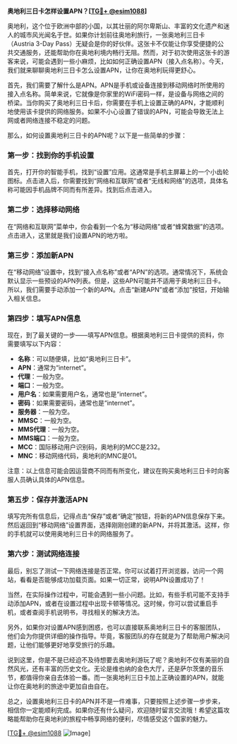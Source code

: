 **奥地利三日卡怎样设置APN？[[TG💪+ @esim1088](https://t.me/s/esim1088)]**

奥地利，这个位于欧洲中部的小国，以其壮丽的阿尔卑斯山、丰富的文化遗产和迷人的城市风光闻名于世。如果你计划前往奥地利旅行，一张奥地利三日卡（Austria 3-Day Pass）无疑会是你的好伙伴。这张卡不仅能让你享受便捷的公共交通服务，还能帮助你在奥地利境内畅行无阻。然而，对于初次使用这张卡的游客来说，可能会遇到一些小麻烦，比如如何正确设置APN（接入点名称）。今天，我们就来聊聊奥地利三日卡怎么设置APN，让你在奥地利玩得更舒心。

首先，我们需要了解什么是APN。APN是手机或设备连接到移动网络时所使用的接入点名称。简单来说，它就像是你家里的WiFi密码一样，是设备与网络之间的桥梁。当你购买了奥地利三日卡后，你需要在手机上设置正确的APN，才能顺利地使用该卡提供的网络服务。如果不小心设置了错误的APN，可能会导致无法上网或者网络连接不稳定的问题。

那么，如何设置奥地利三日卡的APN呢？以下是一些简单的步骤：

### **第一步：找到你的手机设置**
首先，打开你的智能手机，找到“设置”应用。这通常是手机主屏幕上的一个小齿轮图标。点击进入后，你需要找到“网络和互联网”或者“无线和网络”的选项，具体名称可能因手机品牌不同而有所差异。找到后点击进入。

### **第二步：选择移动网络**
在“网络和互联网”菜单中，你会看到一个名为“移动网络”或者“蜂窝数据”的选项。点击进入，这里就是我们设置APN的地方啦。

### **第三步：添加新APN**
在“移动网络”设置中，找到“接入点名称”或者“APN”的选项。通常情况下，系统会默认显示一些预设的APN列表。但是，这些APN可能并不适用于奥地利三日卡。所以，我们需要手动添加一个新的APN。点击“新建APN”或者“添加”按钮，开始输入相关信息。

### **第四步：填写APN信息**
现在，到了最关键的一步——填写APN信息。根据奥地利三日卡提供的资料，你需要填写以下内容：

- **名称**：可以随便填，比如“奥地利三日卡”。
- **APN**：通常为“internet”。
- **代理**：一般为空。
- **端口**：一般为空。
- **用户名**：如果需要用户名，通常也是“internet”。
- **密码**：如果需要密码，通常也是“internet”。
- **服务器**：一般为空。
- **MMSC**：一般为空。
- **MMS代理**：一般为空。
- **MMS端口**：一般为空。
- **MCC**：国际移动用户识别码，奥地利的MCC是232。
- **MNC**：移动网络代码，奥地利的MNC是01。

注意：以上信息可能会因运营商不同而有所变化，建议在购买奥地利三日卡时向客服人员确认具体的APN信息。

### **第五步：保存并激活APN**
填写完所有信息后，记得点击“保存”或者“确定”按钮，将新的APN信息保存下来。然后返回到“移动网络”设置界面，选择刚刚创建的新APN，并将其激活。这样，你的手机就可以使用奥地利三日卡的网络服务了。

### **第六步：测试网络连接**
最后，别忘了测试一下网络连接是否正常。你可以试着打开浏览器，访问一个网站，看看是否能够成功加载页面。如果一切正常，说明APN设置成功了！

当然，在实际操作过程中，可能会遇到一些小问题。比如，有些手机可能不支持手动添加APN，或者在设置过程中出现卡顿等情况。这时候，你可以尝试重启手机，或者查阅手机说明书，寻找相关的解决方法。

另外，如果你对设置APN感到困惑，也可以直接联系奥地利三日卡的客服团队，他们会为你提供详细的操作指导。毕竟，客服团队的存在就是为了帮助用户解决问题，让他们能够更好地享受旅行的乐趣。

说到这里，你是不是已经迫不及待想要去奥地利游玩了呢？奥地利不仅有美丽的自然风光，还有丰富的历史文化。无论是维也纳的金色大厅，还是萨尔茨堡的音乐节，都值得你亲自去体验一番。而一张奥地利三日卡加上正确设置的APN，就能让你在奥地利的旅途中更加自由自在。

总之，设置奥地利三日卡的APN并不是一件难事，只要按照上述步骤一步步来，相信你一定能顺利完成。如果你还有什么疑问，欢迎随时留言交流哦！希望这篇攻略能帮助你在奥地利的旅程中畅享网络的便利，尽情感受这个国家的魅力。

[[TG💪+ @esim1088](https://t.me/s/esim1088) ![Image](https://i.postimg.cc/4NQfJmqS/Snipaste-2025-05-13-00-14-12.png)]